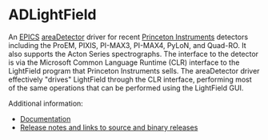 ADLightField
===========
An 
[EPICS](http://www.aps.anl.gov/epics/) 
[areaDetector](https://github.com/areaDetector/areaDetector/blob/master/README.md) 
driver for recent 
[Princeton Instruments](http://www.princetoninstruments.com/)
detectors including the ProEM, PIXIS, PI-MAX3, PI-MAX4, PyLoN, and Quad-RO. 
It also supports the Acton Series spectrographs.
The interface to the detector is via the Microsoft Common Language Runtime (CLR)
interface to the LightField program that Princeton Instruments sells. The
areaDetector driver effectively "drives" LightField through the CLR interface, performing
most of the same operations that can be performed using the LightField GUI.

Additional information:
* [Documentation](https://areadetector.github.io/master/ADLightField/ADLightField.html)
* [Release notes and links to source and binary releases](RELEASE.md)
